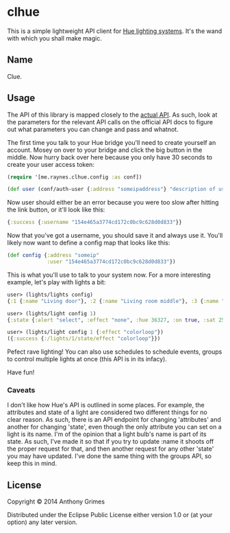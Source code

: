 # clhue

This is a simple lightweight API client for
[Hue lighting systems](http://meethue.com/). It's the wand with which you shall
make magic.

## Name

Clue.

## Usage

The API of this library is mapped closely to the
[actual API](http://developers.meethue.com/gettingstarted.html). As such, look
at the parameters for the relevant API calls on the official API docs to figure
out what parameters you can change and pass and whatnot.

The first time you talk to your Hue bridge you'll need to create yourself an
account. Mosey on over to your bridge and click the big button in the
middle. Now hurry back over here because you only have 30 seconds to create your
user access token:

```clojure
(require '[me.raynes.clhue.config :as conf])

(def user (conf/auth-user {:address "someipaddress"} "description of user"))
```

Now user should either be an error because you were too slow after hitting the
link button, or it'll look like this:

```clojure
{:success {:username "154e465a3774cd172c0bc9c628d0d833"}}
```

Now that you've got a username, you should save it and always use it. You'll
likely now want to define a config map that looks like this:

```clojure
(def config {:address "someip"
             :user "154e465a3774cd172c0bc9c628d0d833"})
```

This is what you'll use to talk to your system now. For a more interesting
example, let's play with lights a bit:

```clojure
user> (lights/lights config)
{:1 {:name "Living door"}, :2 {:name "Living room middle"}, :3 {:name "Living room window"}}

user> (lights/light config 1)
{:state {:alert "select", :effect "none", :hue 36327, :on true, :sat 254, :xy [0.2883 0.2795], :colormode "hs", :reachable true, :ct 153, :bri 242}, :type "Extended color light", :name "Living door", :modelid "LCT001", :swversion "66009663", :pointsymbol {:1 "none", :2 "none", :3 "none", :4 "none", :5 "none", :6 "none", :7 "none", :8 "none"}}

user> (lights/light config 1 {:effect "colorloop"})
({:success {:/lights/1/state/effect "colorloop"}})
```

Pefect rave lighting! You can also use schedules to schedule events, groups to
control multiple lights at once (this API is in its infacy).

Have fun!

### Caveats

I don't like how Hue's API is outlined in some places. For example, the
attributes and state of a light are considered two different things for no
clear reason. As such, there is an API endpoint for changing 'attributes' and
another for changing 'state', even though the only attribute you can set on a
light is its name. I'm of the opinion that a light bulb's name is part of its
state. As such, I've made it so that if you try to update :name it shoots off
the proper request for that, and then another request for any other 'state' you
may have updated. I've done the same thing with the groups API, so keep this in mind.

## License

Copyright © 2014 Anthony Grimes

Distributed under the Eclipse Public License either version 1.0 or (at
your option) any later version.

